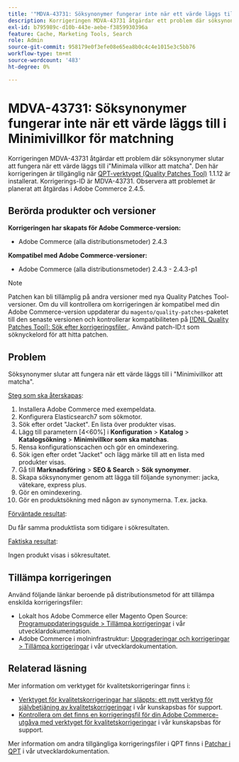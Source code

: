 ```yaml
---
title: '"MDVA-43731: Söksynonymer fungerar inte när ett värde läggs till i "Minimivillkor att matcha""'
description: Korrigeringen MDVA-43731 åtgärdar ett problem där söksynonymer slutar att fungera när ett värde läggs till i"Minimala villkor att matcha". Den här korrigeringen är tillgänglig när [QPT-verktyget (Quality Patches Tool)](/help/announcements/adobe-commerce-announcements/magento-quality-patches-released-new-tool-to-self-serve-quality-patches.md) 1.1.12 är installerat. Korrigerings-ID är MDVA-43731. Observera att problemet är planerat att åtgärdas i Adobe Commerce 2.4.5.
exl-id: b795989c-d10b-443e-aebe-f3859930396a
feature: Cache, Marketing Tools, Search
role: Admin
source-git-commit: 958179e0f3efe08e65ea8b0c4c4e1015e3c5bb76
workflow-type: tm+mt
source-wordcount: '483'
ht-degree: 0%

---
```


# MDVA-43731: Söksynonymer fungerar inte när ett värde läggs till i Minimivillkor för matchning

Korrigeringen MDVA-43731 åtgärdar ett problem där söksynonymer slutar att fungera när ett värde läggs till i&quot;Minimala villkor att matcha&quot;. Den här korrigeringen är tillgänglig när [QPT-verktyget (Quality Patches Tool)](/help/announcements/adobe-commerce-announcements/magento-quality-patches-released-new-tool-to-self-serve-quality-patches.md) 1.1.12 är installerat. Korrigerings-ID är MDVA-43731. Observera att problemet är planerat att åtgärdas i Adobe Commerce 2.4.5.

## Berörda produkter och versioner

**Korrigeringen har skapats för Adobe Commerce-version:**

* Adobe Commerce (alla distributionsmetoder) 2.4.3

**Kompatibel med Adobe Commerce-versioner:**

* Adobe Commerce (alla distributionsmetoder) 2.4.3 - 2.4.3-p1

>[!NOTE]
>
>Patchen kan bli tillämplig på andra versioner med nya Quality Patches Tool-versioner. Om du vill kontrollera om korrigeringen är kompatibel med din Adobe Commerce-version uppdaterar du `magento/quality-patches`-paketet till den senaste versionen och kontrollerar kompatibiliteten på [[!DNL Quality Patches Tool]: Sök efter korrigeringsfiler ](https://devdocs.magento.com/quality-patches/tool.html#patch-grid). Använd patch-ID:t som söknyckelord för att hitta patchen.

## Problem

Söksynonymer slutar att fungera när ett värde läggs till i &quot;Minimivillkor att matcha&quot;.

<u>Steg som ska återskapas</u>:

1. Installera Adobe Commerce med exempeldata.
1. Konfigurera Elasticsearch7 som sökmotor.
1. Sök efter ordet &quot;Jacket&quot;. En lista över produkter visas.
1. Lägg till parametern [4&lt;60%] i **Konfiguration** > **Katalog** > **Katalogsökning** > **Minimivillkor som ska matchas**.
1. Rensa konfigurationscachen och gör en omindexering.
1. Sök igen efter ordet &quot;Jacket&quot; och lägg märke till att en lista med produkter visas.
1. Gå till **Marknadsföring** > **SEO &amp; Search** > **Sök synonymer**.
1. Skapa söksynonymer genom att lägga till följande synonymer: jacka, vätekare, express plus.
1. Gör en omindexering.
1. Gör en produktsökning med någon av synonymerna. T.ex. jacka.

<u>Förväntade resultat</u>:

Du får samma produktlista som tidigare i sökresultaten.

<u>Faktiska resultat</u>:

Ingen produkt visas i sökresultatet.

## Tillämpa korrigeringen

Använd följande länkar beroende på distributionsmetod för att tillämpa enskilda korrigeringsfiler:

* Lokalt hos Adobe Commerce eller Magento Open Source: [Programuppdateringsguide > Tillämpa korrigeringar](https://devdocs.magento.com/guides/v2.4/comp-mgr/patching/mqp.html) i vår utvecklardokumentation.
* Adobe Commerce i molninfrastruktur: [Uppgraderingar och korrigeringar > Tillämpa korrigeringar](https://devdocs.magento.com/cloud/project/project-patch.html) i vår utvecklardokumentation.

## Relaterad läsning

Mer information om verktyget för kvalitetskorrigeringar finns i:

* [Verktyget för kvalitetskorrigeringar har släppts: ett nytt verktyg för självbetjäning av kvalitetskorrigeringar](/help/announcements/adobe-commerce-announcements/magento-quality-patches-released-new-tool-to-self-serve-quality-patches.md) i vår kunskapsbas för support.
* [Kontrollera om det finns en korrigeringsfil för din Adobe Commerce-utgåva med verktyget för kvalitetskorrigeringar](/help/support-tools/patches-available-in-qpt-tool/check-patch-for-magento-issue-with-magento-quality-patches.md) i vår kunskapsbas för support.

Mer information om andra tillgängliga korrigeringsfiler i QPT finns i [Patchar i QPT](https://devdocs.magento.com/quality-patches/tool.html#patch-grid) i vår utvecklardokumentation.
